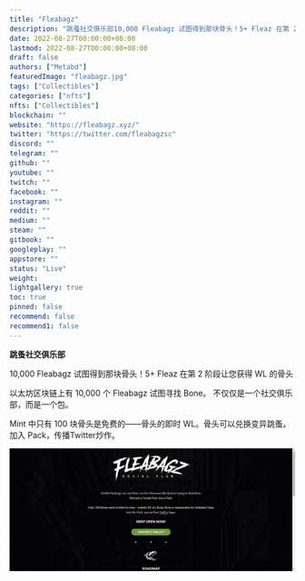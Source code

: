 ```yaml
---
title: "Fleabagz"
description: "跳蚤社交俱乐部10,000 Fleabagz 试图得到那块骨头！5+ Fleaz 在第 2 阶段让您获得 WL 的骨头"
date: 2022-08-27T00:00:00+08:00
lastmod: 2022-08-27T00:00:00+08:00
draft: false
authors: ["Metabd"]
featuredImage: "fleabagz.jpg"
tags: ["Collectibles"]
categories: ["nfts"]
nfts: ["Collectibles"]
blockchain: ""
website: "https://fleabagz.xyz/"
twitter: "https://twitter.com/fleabagzsc"
discord: ""
telegram: ""
github: ""
youtube: ""
twitch: ""
facebook: ""
instagram: ""
reddit: ""
medium: ""
steam: ""
gitbook: ""
googleplay: ""
appstore: ""
status: "Live"
weight: 
lightgallery: true
toc: true
pinned: false
recommend: false
recommend1: false
---
```

**跳蚤社交俱乐部**

10,000 Fleabagz 试图得到那块骨头！5+ Fleaz 在第 2 阶段让您获得 WL 的骨头

以太坊区块链上有 10,000 个 Fleabagz 试图寻找 Bone。
不仅仅是一个社交俱乐部，而是一个包。

Mint 中只有 100 块骨头是免费的——骨头的即时 WL。骨头可以兑换变异跳蚤。
加入 Pack，传播Twitter炒作。

![nft](1234223133_new.png)